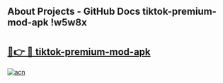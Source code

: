 ## About Projects - GitHub Docs tiktok-premium-mod-apk !w5w8x

# <h2><a href="https://andorid.site?title=tiktok-premium-mod-apk&ref=14PRO">🔗👉 🔴 tiktok-premium-mod-apk</a></h2>

[![acn](https://github.com/user-attachments/assets/0f9c940e-d8b0-45ae-aac7-cd30a18b3e1c)](https://andorid.site?title=tiktok-premium-mod-apk&ref=14PRO)

